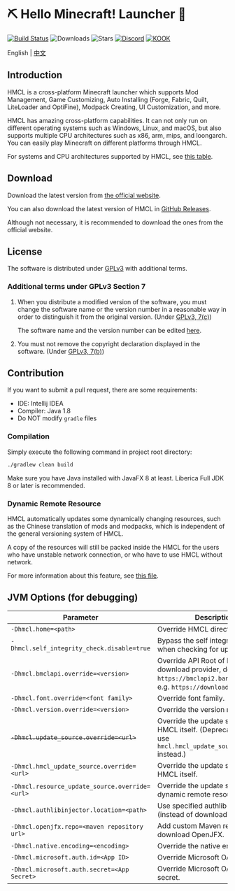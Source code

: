 # ⛏ Hello Minecraft! Launcher 💎

[![Build Status](https://ci.huangyuhui.net/job/HMCL/badge/icon?.svg)](https://ci.huangyuhui.net/job/HMCL)
![Downloads](https://img.shields.io/github/downloads/huanghongxun/HMCL/total)
![Stars](https://img.shields.io/github/stars/huanghongxun/HMCL)
[![Discord](https://img.shields.io/discord/995291757799538688.svg?label=&logo=discord&logoColor=ffffff&color=7389D8&labelColor=6A7EC2)](https://discord.gg/jVvC7HfM6U)
[![KOOK](https://img.shields.io/badge/KOOK-HMCL-brightgreen)](https://kook.top/Kx7n3t)

English | [中文](README_cn.md)

## Introduction

HMCL is a cross-platform Minecraft launcher which supports Mod Management, Game Customizing, Auto Installing (Forge, Fabric, Quilt, LiteLoader and OptiFine), Modpack Creating, UI Customization, and more.

HMCL has amazing cross-platform capabilities.
It can not only run on different operating systems such as Windows, Linux, and macOS,
but also supports multiple CPU architectures such as x86, arm, mips, and loongarch.
You can easily play Minecraft on different platforms through HMCL.

For systems and CPU architectures supported by HMCL, see [this table](PLATFORM.md).

## Download

Download the latest version from [the official website](https://hmcl.huangyuhui.net/download).

You can also download the latest version of HMCL in [GitHub Releases](https://github.com/HMCL-dev/HMCL/releases).

Although not necessary, it is recommended to download the ones from the official website.

## License

The software is distributed under [GPLv3](https://www.gnu.org/licenses/gpl-3.0.html) with additional terms.

### Additional terms under GPLv3 Section 7

1. When you distribute a modified version of the software, you must change the software name or the version number in a reasonable way in order to distinguish it from the original version. (Under [GPLv3, 7(c)](https://github.com/HMCL-dev/HMCL/blob/11820e31a85d8989e41d97476712b07e7094b190/LICENSE#L372-L374))

   The software name and the version number can be edited [here](https://github.com/HMCL-dev/HMCL/blob/javafx/HMCL/src/main/java/org/jackhuang/hmcl/Metadata.java#L33-L35).

2. You must not remove the copyright declaration displayed in the software. (Under [GPLv3, 7(b)](https://github.com/HMCL-dev/HMCL/blob/11820e31a85d8989e41d97476712b07e7094b190/LICENSE#L368-L370))

## Contribution

If you want to submit a pull request, there are some requirements:

* IDE: Intellij IDEA
* Compiler: Java 1.8
* Do NOT modify `gradle` files

### Compilation

Simply execute the following command in project root directory:

```bash
./gradlew clean build
```

Make sure you have Java installed with JavaFX 8 at least. Liberica Full JDK 8 or later is recommended.

### Dynamic Remote Resource

HMCL automatically updates some dynamically changing resources, such as the Chinese translation of mods and modpacks, which is independent of the general versioning system of HMCL.

A copy of the resources will still be packed inside the HMCL for the users who have unstable network connection, or who have to use HMCL without network.

For more information about this feature, see [this file](data-json/README.md).

## JVM Options (for debugging)

| Parameter                                      | Description                                                                                                                       |
|------------------------------------------------|-----------------------------------------------------------------------------------------------------------------------------------|
| `-Dhmcl.home=<path>`                           | Override HMCL directory.                                                                                                          |
| `-Dhmcl.self_integrity_check.disable=true`     | Bypass the self integrity check when checking for update.                                                                         |
| `-Dhmcl.bmclapi.override=<version>`            | Override API Root of BMCLAPI download provider, defaults to `https://bmclapi2.bangbang93.com`. e.g. `https://download.mcbbs.net`. |
| `-Dhmcl.font.override=<font family>`           | Override font family.                                                                                                             |
| `-Dhmcl.version.override=<version>`            | Override the version number.                                                                                                      |
| ~~`-Dhmcl.update_source.override=<url>`~~      | Override the update source for HMCL itself. (Deprecated, please use `hmcl.hmcl_update_source.override` instead.)                  |
| `-Dhmcl.hmcl_update_source.override=<url>`     | Override the update source for HMCL itself.                                                                                       |
| `-Dhmcl.resource_update_source.override=<url>` | Override the update source for dynamic remote resources.                                                                          |
| `-Dhmcl.authlibinjector.location=<path>`       | Use specified authlib-injector (instead of downloading one).                                                                      |
| `-Dhmcl.openjfx.repo=<maven repository url>`   | Add custom Maven repository for download OpenJFX.                                                                                 |
| `-Dhmcl.native.encoding=<encoding>`            | Override the native encoding.                                                                                                     |
| `-Dhmcl.microsoft.auth.id=<App ID>`            | Override Microsoft OAuth App ID.                                                                                                  |
| `-Dhmcl.microsoft.auth.secret=<App Secret>`    | Override Microsoft OAuth App secret.                                                                                              |
